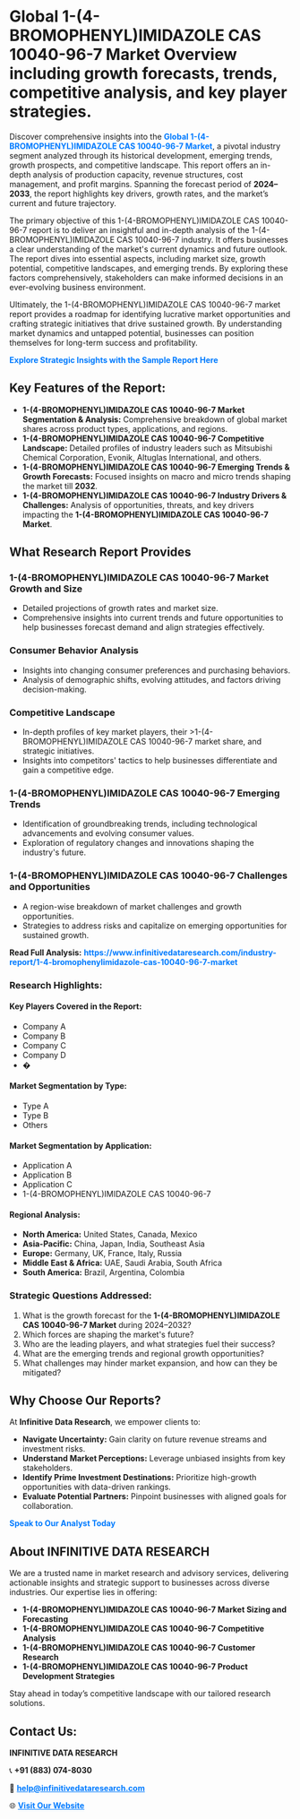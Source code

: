 <h1>Global 1-(4-BROMOPHENYL)IMIDAZOLE CAS 10040-96-7 Market Overview including growth forecasts, trends, competitive analysis, and key player strategies.</h1>
<p>
Discover comprehensive insights into the 
<a href="https://www.infinitivedataresearch.com/industry-report/1-4-bromophenylimidazole-cas-10040-96-7-market" rel="dofollow" style="color: #007BFF; text-decoration: none;"><strong>Global 1-(4-BROMOPHENYL)IMIDAZOLE CAS 10040-96-7 Market</strong></a>, a pivotal industry segment analyzed through its historical development, emerging trends, growth prospects, and competitive landscape. This report offers an in-depth analysis of production capacity, revenue structures, cost management, and profit margins. Spanning the forecast period of <strong>2024–2033</strong>, the report highlights key drivers, growth rates, and the market’s current and future trajectory.
</p>
<p>
The primary objective of this 1-(4-BROMOPHENYL)IMIDAZOLE CAS 10040-96-7 report is to deliver an insightful and in-depth analysis of the 1-(4-BROMOPHENYL)IMIDAZOLE CAS 10040-96-7 industry. It offers businesses a clear understanding of the market's current dynamics and future outlook. The report dives into essential aspects, including market size, growth potential, competitive landscapes, and emerging trends. By exploring these factors comprehensively, stakeholders can make informed decisions in an ever-evolving business environment.
</p>
<p>
Ultimately, the 1-(4-BROMOPHENYL)IMIDAZOLE CAS 10040-96-7 market report provides a roadmap for identifying lucrative market opportunities and crafting strategic initiatives that drive sustained growth. By understanding market dynamics and untapped potential, businesses can position themselves for long-term success and profitability.
</p>
<p>
<a href="https://www.infinitivedataresearch.com/request-sample/reportId=104074" style="color: #007BFF; text-decoration: none;"><strong>Explore Strategic Insights with the Sample Report Here</strong></a>
</p>

<h2>Key Features of the Report:</h2>
<ul>
<li><strong>1-(4-BROMOPHENYL)IMIDAZOLE CAS 10040-96-7 Market Segmentation & Analysis:</strong> Comprehensive breakdown of global market shares across product types, applications, and regions.</li>
<li><strong>1-(4-BROMOPHENYL)IMIDAZOLE CAS 10040-96-7 Competitive Landscape:</strong> Detailed profiles of industry leaders such as Mitsubishi Chemical Corporation, Evonik, Altuglas International, and others.</li>
<li><strong>1-(4-BROMOPHENYL)IMIDAZOLE CAS 10040-96-7 Emerging Trends & Growth Forecasts:</strong> Focused insights on macro and micro trends shaping the market till <strong>2032</strong>.</li>
<li><strong>1-(4-BROMOPHENYL)IMIDAZOLE CAS 10040-96-7 Industry Drivers & Challenges:</strong> Analysis of opportunities, threats, and key drivers impacting the <strong>1-(4-BROMOPHENYL)IMIDAZOLE CAS 10040-96-7 Market</strong>.</li>
</ul>

<h2>What Research Report Provides</h2>
<h3>1-(4-BROMOPHENYL)IMIDAZOLE CAS 10040-96-7 Market Growth and Size</h3>
<ul>
<li>Detailed projections of growth rates and market size.</li>
<li>Comprehensive insights into current trends and future opportunities to help businesses forecast demand and align strategies effectively.</li>
</ul>

<h3>Consumer Behavior Analysis</h3>
<ul>
<li>Insights into changing consumer preferences and purchasing behaviors.</li>
<li>Analysis of demographic shifts, evolving attitudes, and factors driving decision-making.</li>
</ul>

<h3>Competitive Landscape</h3>
<ul>
<li>In-depth profiles of key market players, their >1-(4-BROMOPHENYL)IMIDAZOLE CAS 10040-96-7 market share, and strategic initiatives.</li>
<li>Insights into competitors' tactics to help businesses differentiate and gain a competitive edge.</li>
</ul>

<h3>1-(4-BROMOPHENYL)IMIDAZOLE CAS 10040-96-7 Emerging Trends</h3>
<ul>
<li>Identification of groundbreaking trends, including technological advancements and evolving consumer values.</li>
<li>Exploration of regulatory changes and innovations shaping the industry's future.</li>
</ul>

<h3>1-(4-BROMOPHENYL)IMIDAZOLE CAS 10040-96-7 Challenges and Opportunities</h3>
<ul>
<li>A region-wise breakdown of market challenges and growth opportunities.</li>
<li>Strategies to address risks and capitalize on emerging opportunities for sustained growth.</li>
</ul>
<p><strong>Read Full Analysis:</strong> <a href="https://www.infinitivedataresearch.com/industry-report/1-4-bromophenylimidazole-cas-10040-96-7-market" rel="dofollow" style="color: #007BFF; text-decoration: none;"><strong>https://www.infinitivedataresearch.com/industry-report/1-4-bromophenylimidazole-cas-10040-96-7-market</strong></a></p>
<h3>Research Highlights:</h3>
<h4>Key Players Covered in the Report:</h4>
<ul><li>Company A</li><li>Company B</li><li>Company C</li><li>Company D</li><li>�</li></ul>
<h4>Market Segmentation by Type:</h4>
<ul><li>Type A</li><li>Type B</li><li>Others</li></ul>
<h4>Market Segmentation by Application:</h4>
<ul><li>Application A</li><li>Application B</li><li>Application C</li><li>1-(4-BROMOPHENYL)IMIDAZOLE CAS 10040-96-7</li></ul>

<h4>Regional Analysis:</h4>
<ul>
<li><strong>North America:</strong> United States, Canada, Mexico</li>
<li><strong>Asia-Pacific:</strong> China, Japan, India, Southeast Asia</li>
<li><strong>Europe:</strong> Germany, UK, France, Italy, Russia</li>
<li><strong>Middle East & Africa:</strong> UAE, Saudi Arabia, South Africa</li>
<li><strong>South America:</strong> Brazil, Argentina, Colombia</li>
</ul>

<h3>Strategic Questions Addressed:</h3>
<ol>
<li>What is the growth forecast for the <strong>1-(4-BROMOPHENYL)IMIDAZOLE CAS 10040-96-7 Market</strong> during 2024–2032?</li>
<li>Which forces are shaping the market's future?</li>
<li>Who are the leading players, and what strategies fuel their success?</li>
<li>What are the emerging trends and regional growth opportunities?</li>
<li>What challenges may hinder market expansion, and how can they be mitigated?</li>
</ol>

<h2>Why Choose Our Reports?</h2>
<p>At <strong>Infinitive Data Research</strong>, we empower clients to:</p>
<ul>
<li><strong>Navigate Uncertainty:</strong> Gain clarity on future revenue streams and investment risks.</li>
<li><strong>Understand Market Perceptions:</strong> Leverage unbiased insights from key stakeholders.</li>
<li><strong>Identify Prime Investment Destinations:</strong> Prioritize high-growth opportunities with data-driven rankings.</li>
<li><strong>Evaluate Potential Partners:</strong> Pinpoint businesses with aligned goals for collaboration.</li>
</ul>
<p><a href="https://www.infinitivedataresearch.com/industry-report/1-4-bromophenylimidazole-cas-10040-96-7-market" rel="dofollow" style="color: #007BFF; text-decoration: none;"><strong>Speak to Our Analyst Today</strong></a></p>

<h2>About INFINITIVE DATA RESEARCH</h2>
<p>We are a trusted name in market research and advisory services, delivering actionable insights and strategic support to businesses across diverse industries. Our expertise lies in offering:</p>
<ul>
<li><strong>1-(4-BROMOPHENYL)IMIDAZOLE CAS 10040-96-7 Market Sizing and Forecasting</strong></li>
<li><strong>1-(4-BROMOPHENYL)IMIDAZOLE CAS 10040-96-7 Competitive Analysis</strong></li>
<li><strong>1-(4-BROMOPHENYL)IMIDAZOLE CAS 10040-96-7 Customer Research</strong></li>
<li><strong>1-(4-BROMOPHENYL)IMIDAZOLE CAS 10040-96-7 Product Development Strategies</strong></li>
</ul>
<p>Stay ahead in today’s competitive landscape with our tailored research solutions.</p>

<h2>Contact Us:</h2>
<p><strong>INFINITIVE DATA RESEARCH</strong></p>
<p>📞 <strong>+91 (883) 074-8030</strong></p>
<p>📧 <strong><a href="mailto:help@infinitivedataresearch.com" style="color: #007BFF;">help@infinitivedataresearch.com</a></strong></p>
<p>🌐 <strong><a href="https://www.infinitivedataresearch.com" rel="dofollow" style="color: #007BFF;">Visit Our Website</a></strong></p>